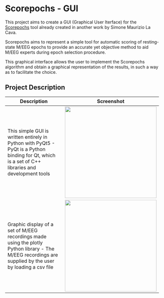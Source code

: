 # Scorepochs - GUI

This project aims to create a GUI (Graphical User Iterface) for the [Scorepochs](https://github.com/Scorepochs-tools/scorepochs_py) tool already created in another work by Simone Maurizio La Cava.

Scorepochs aims to represent a simple tool for automatic scoring of resting-state M/EEG epochs to provide an accurate yet objective method to aid M/EEG experts during epoch selection procedure.

This graphical interface allows the user to implement the Scorepochs algorithm and obtain a graphical representation of the results, in such a way as to facilitate the choice.

## Project Description

Description | Screenshot
---|---
This simple GUI is written entirely in Python with PyQt5 - PyQt is a Python binding for Qt, which is a set of C++ libraries and development tools | <img src="https://user-images.githubusercontent.com/103278076/176162207-11988211-f6fa-4c5e-a6cc-fe80d7021e54.png" width = "300">
Graphic display of a set of M/EEG recordings made using the plotly Python library - The M/EEG recordings are supplied by the user by loading a csv file | <img src="https://user-images.githubusercontent.com/103278076/176219411-ba7cbf06-f7d1-4d50-a676-a116654f29ba.png" width = "300">
